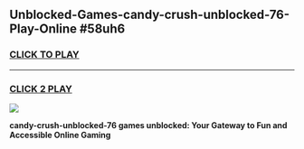 
## Unblocked-Games-candy-crush-unblocked-76-Play-Online #58uh6
<h3>
<a href="https://news.freeplayer.one?title=candy-crush-unblocked-76&ref=3">CLICK TO PLAY</a></h3>
<hr>

<h3>
<a href="https://news.freeplayer.one?title=candy-crush-unblocked-76&ref=3">CLICK 2 PLAY</a>
  
</h3>

<a href="https://news.freeplayer.one?title=candy-crush-unblocked-76&ref=3"><img src="https://clearcache.store/games.png"></a>


**candy-crush-unblocked-76 games unblocked: Your Gateway to Fun and Accessible Online Gaming**
